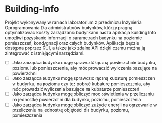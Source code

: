 # Building-Info
Projekt wykonywany w ramach laboratorium z przedmiotu Inżynieria Oprogramowania
Dla administratorów budynków, którzy pragną optymalizować koszty zarządzania budynkami nasza aplikacja Building Info umożliwi pozyskanie informacji o parametrach budynku na poziomie pomieszczeń, kondygnacji oraz całych budynków. Aplikacja będzie dostępna poprzez GUI, a także
jako zdalne API dzięki czemu można ją zintegrować z istniejącymi narzędziami.

- [ ] Jako zarządca budynku mogę sprawdzić łączną powierzchnie budynku, poziomu lub pomieszczenia, aby móc prowadzić wyliczenia bazujące na powierzchni
- [ ] Jako zarządca budynku mogę sprawdzić łączną kubaturę pomieszczeń w budynku, na poziomu czy też pobrać kubaturę pomieszczenia, aby móc prowadzić wyliczenia bazujące na kubaturze pomieszczeń
- [ ] Jako zarządca budynku mogę obliczyć moc oświetlenia w przeliczeniu na jednostkę powierzchni dla budynku, poziomu, pomieszczenia 
- [ ] Jako zarządca budynku mogę obliczyć zużycie energii na ogrzewanie w przeliczeniu na jednostkę objętości dla budynku, poziomu, pomieszczenia 

